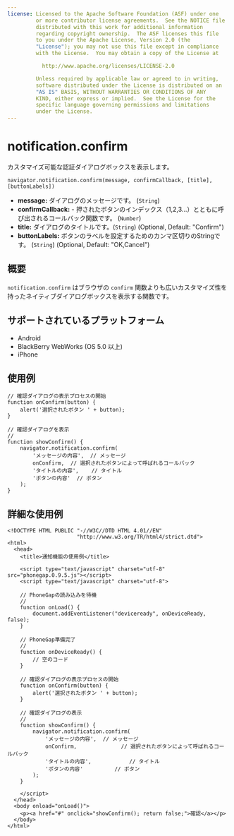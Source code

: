 ```yaml
---
license: Licensed to the Apache Software Foundation (ASF) under one
         or more contributor license agreements.  See the NOTICE file
         distributed with this work for additional information
         regarding copyright ownership.  The ASF licenses this file
         to you under the Apache License, Version 2.0 (the
         "License"); you may not use this file except in compliance
         with the License.  You may obtain a copy of the License at

           http://www.apache.org/licenses/LICENSE-2.0

         Unless required by applicable law or agreed to in writing,
         software distributed under the License is distributed on an
         "AS IS" BASIS, WITHOUT WARRANTIES OR CONDITIONS OF ANY
         KIND, either express or implied.  See the License for the
         specific language governing permissions and limitations
         under the License.
---
```


notification.confirm
====================

カスタマイズ可能な認証ダイアログボックスを表示します。

    navigator.notification.confirm(message, confirmCallback, [title], [buttonLabels])

- __message:__ ダイアログのメッセージです。 (`String`)
- __confirmCallback:__ - 押されたボタンのインデックス（1,2,3...）とともに呼び出されるコールバック関数です。 (`Number`)
- __title:__ ダイアログのタイトルです。(`String`) (Optional, Default: "Confirm")
- __buttonLabels:__ ボタンのラベルを設定するためのカンマ区切りのStringです。 (`String`) (Optional, Default: "OK,Cancel")
    
概要
-----------

 `notification.confirm` はブラウザの `confirm` 関数よりも広いカスタマイズ性を持ったネイティブダイアログボックスを表示する関数です。

サポートされているプラットフォーム
-------------------

- Android
- BlackBerry WebWorks (OS 5.0 以上)
- iPhone

使用例
-------------

	// 確認ダイアログの表示プロセスの開始
	function onConfirm(button) {
		alert('選択されたボタン ' + button);
	}

    // 確認ダイアログを表示
    //
    function showConfirm() {
        navigator.notification.confirm(
	        'メッセージの内容',  // メッセージ
			onConfirm,	// 選択されたボタンによって呼ばれるコールバック
	        'タイトルの内容',    // タイトル
	        'ボタンの内容'  // ボタン
        );
    }
        
詳細な使用例
------------

    <!DOCTYPE HTML PUBLIC "-//W3C//DTD HTML 4.01//EN"
                          "http://www.w3.org/TR/html4/strict.dtd">
    <html>
      <head>
        <title>通知機能の使用例</title>

        <script type="text/javascript" charset="utf-8" src="phonegap.0.9.5.js"></script>
        <script type="text/javascript" charset="utf-8">

        // PhoneGapの読み込みを待機
        //
        function onLoad() {
            document.addEventListener("deviceready", onDeviceReady, false);
        }

        // PhoneGap準備完了
        //
        function onDeviceReady() {
            // 空のコード
        }
    
		// 確認ダイアログの表示プロセスの開始
		function onConfirm(button) {
			alert('選択されたボタン ' + button);
		}

        // 確認ダイアログの表示
        //
        function showConfirm() {
            navigator.notification.confirm(
		        'メッセージの内容',  // メッセージ
				onConfirm,				// 選択されたボタンによって呼ばれるコールバック
		        'タイトルの内容',            // タイトル
		        'ボタンの内容'          // ボタン
            );
        }
    
        </script>
      </head>
      <body onload="onLoad()">
        <p><a href="#" onclick="showConfirm(); return false;">確認</a></p>
      </body>
    </html>